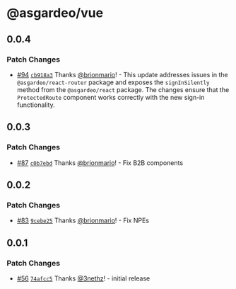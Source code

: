 # @asgardeo/vue

## 0.0.4

### Patch Changes

- [#94](https://github.com/asgardeo/web-ui-sdks/pull/94)
  [`cb918a3`](https://github.com/asgardeo/web-ui-sdks/commit/cb918a30a4c195f0ca06f672d6146bbe4d555f27) Thanks
  [@brionmario](https://github.com/brionmario)! - This update addresses issues in the `@asgardeo/react-router` package
  and exposes the `signInSilently` method from the `@asgardeo/react` package. The changes ensure that the
  `ProtectedRoute` component works correctly with the new sign-in functionality.

## 0.0.3

### Patch Changes

- [#87](https://github.com/asgardeo/web-ui-sdks/pull/87)
  [`c0b7ebd`](https://github.com/asgardeo/web-ui-sdks/commit/c0b7ebd71adb258d3df9fc336dfcb122e6ff6434) Thanks
  [@brionmario](https://github.com/brionmario)! - Fix B2B components

## 0.0.2

### Patch Changes

- [#83](https://github.com/asgardeo/web-ui-sdks/pull/83)
  [`9cebe25`](https://github.com/asgardeo/web-ui-sdks/commit/9cebe25b74c6429794ee583cd7f110f0a951851f) Thanks
  [@brionmario](https://github.com/brionmario)! - Fix NPEs

## 0.0.1

### Patch Changes

- [#56](https://github.com/asgardeo/web-ui-sdks/pull/56)
  [`74afcc5`](https://github.com/asgardeo/web-ui-sdks/commit/74afcc5bbf3dcfd8a2ec0c0026b709eafbe609a1) Thanks
  [@3nethz](https://github.com/3nethz)! - initial release
